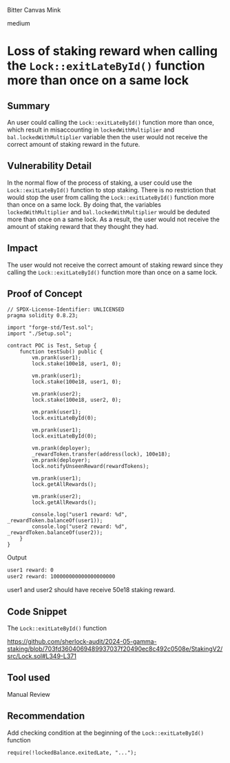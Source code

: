 Bitter Canvas Mink

medium

# Loss of staking reward when calling the `Lock::exitLateById()` function more than once on a same lock

## Summary

An user could calling the `Lock::exitLateById()` function more than once, which result in misaccounting in `lockedWithMultiplier` and `bal.lockedWithMultiplier` variable then the user would not receive the correct amount of staking reward in the future.

## Vulnerability Detail

In the normal flow of the process of staking, a user could use the `Lock::exitLateById()` function to stop staking. There is no restriction that would stop the user from calling the `Lock::exitLateById()` function more than once on a same lock. By doing that, the variables `lockedWithMultiplier` and `bal.lockedWithMultiplier` would be deduted more than once on a same lock. As a result, the user would not receive the amount of staking reward that they thought they had.

## Impact

The user would not receive the correct amount of staking reward since they calling the `Lock::exitLateById()` function more than once on a same lock.

## Proof of Concept

```solidity
// SPDX-License-Identifier: UNLICENSED
pragma solidity 0.8.23;

import "forge-std/Test.sol";
import "./Setup.sol";

contract POC is Test, Setup {
    function testSub() public {
        vm.prank(user1);
        lock.stake(100e18, user1, 0);

        vm.prank(user1);
        lock.stake(100e18, user1, 0);

        vm.prank(user2);
        lock.stake(100e18, user2, 0);

        vm.prank(user1);
        lock.exitLateById(0);
        
        vm.prank(user1);
        lock.exitLateById(0);

        vm.prank(deployer);
        _rewardToken.transfer(address(lock), 100e18);
        vm.prank(deployer);
        lock.notifyUnseenReward(rewardTokens);

        vm.prank(user1);
        lock.getAllRewards();

        vm.prank(user2);
        lock.getAllRewards();

        console.log("user1 reward: %d", _rewardToken.balanceOf(user1));
        console.log("user2 reward: %d", _rewardToken.balanceOf(user2));
    }
}
```

Output
```bash
user1 reward: 0
user2 reward: 100000000000000000000
```

user1 and user2 should have receive 50e18 staking reward.

## Code Snippet

The `Lock::exitLateById()` function

https://github.com/sherlock-audit/2024-05-gamma-staking/blob/703fd3604069489937037f20490ec8c492c0508e/StakingV2/src/Lock.sol#L349-L371

## Tool used

Manual Review

## Recommendation
Add checking condition at the beginning of the `Lock::exitLateById()` function
```solidity
require(!lockedBalance.exitedLate, "...");
```
